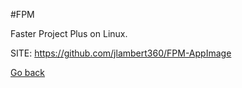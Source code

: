 #FPM

 Faster Project Plus on Linux.

 SITE: https://github.com/jlambert360/FPM-AppImage

 [Go back](https://portable-linux-apps.github.io/apps.html)
